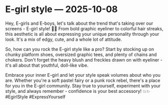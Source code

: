 # E-girl style — 2025-10-08

Hey, E-girls and E-boys, let's talk about the trend that's taking over our screens - E-girl style! 🖤💜 From bold graphic eyeliner to colorful hair streaks, this aesthetic is all about expressing your unique personality through your look. It's a mix of edgy, cute, and a whole lot of attitude.

So, how can you rock the E-girl style like a pro? Start by stocking up on chunky platform shoes, oversized graphic tees, and plenty of chains and chokers. Don't forget the heavy blush and freckles drawn on with eyeliner - it's all about that youthful, doll-like vibe.

Embrace your inner E-girl and let your style speak volumes about who you are. Whether you're a soft pastel fairy or a punk rock rebel, there's a place for you in the E-girl community. Stay true to yourself, experiment with your style, and always remember - confidence is your best accessory! 💥✨ #EgirlStyle #ExpressYourself